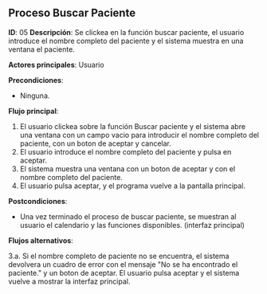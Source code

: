 ## Proceso Buscar Paciente

**ID**: 05
**Descripción**: Se clickea en la función buscar paciente, el usuario introduce el nombre completo del paciente y el sistema muestra en una ventana el paciente.

**Actores principales**: Usuario

**Precondiciones**:
* Ninguna.

**Flujo principal**:
1. El usuario clickea sobre la función Buscar paciente y el sistema abre una ventana con un campo vacio para introducir el nombre completo del paciente, con un boton de aceptar y cancelar.   
1. El usuario introduce el nombre completo del paciente y pulsa en aceptar.  
1. El sistema muestra una ventana con un boton de aceptar y con el nombre completo del paciente.
1. El usuario pulsa aceptar, y el programa vuelve a la pantalla principal.
 
**Postcondiciones**:

* Una vez terminado el proceso de buscar paciente, se muestran al usuario el calendario y las funciones disponibles. (interfaz principal)

**Flujos alternativos**:

3.a. Si el nombre completo de paciente no se encuentra, el sistema devolvera un cuadro de error con el mensaje "No se ha encontrado el paciente." y un boton de aceptar. El usuario pulsa aceptar y el sistema vuelve a mostrar la interfaz principal.   
